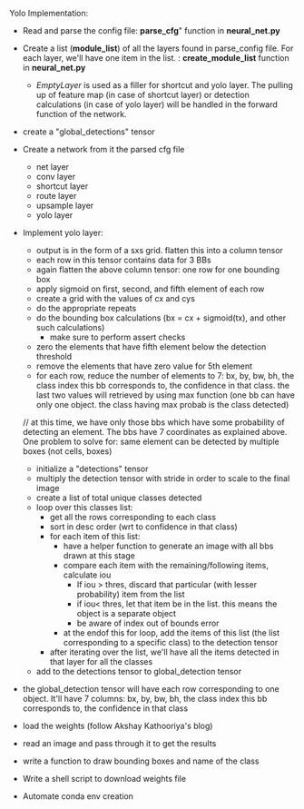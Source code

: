 Yolo Implementation:

- Read and parse the config file: **parse_cfg**" function in **neural_net.py**
- Create a list (**module_list**) of all the layers found in parse_config file. For each layer, we'll have one item in the list. : **create_module_list** function in **neural_net.py**
    - *EmptyLayer* is used as a filler for shortcut and yolo layer. The pulling up of feature map (in case of shortcut layer) or detection calculations (in case of yolo layer) will be handled in the forward function of the network.
- create a "global_detections" tensor
- Create a network from it the parsed cfg file
    - net layer
    - conv layer
    - shortcut layer
    - route layer
    - upsample layer
    - yolo layer
- Implement yolo layer:
    - output is in the form of a sxs grid. flatten this into a column tensor
    - each row in this tensor contains data for 3 BBs
    - again flatten the above column tensor: one row for one bounding box
    - apply sigmoid on first, second, and fifth element of each row
    - create a grid with the values of cx and cys
    - do the appropriate repeats 
    - do the bounding box calculations (bx = cx + sigmoid(tx), and other such calculations)
        - make sure to perform assert checks
    - zero the elements that have fifth element below the detection threshold
    - remove the elements that have zero value for 5th element
    - for each row, reduce the number of elements to 7: bx, by, bw, bh, the class index this bb corresponds to, the confidence in that class. the last two values will retrieved by using max function (one bb can have only one object. the class having max probab is the class detected)

    // at this time, we have only those bbs which have some probability of detecting an element. The bbs have 7 coordinates as explained above. One problem to solve for: same element can be detected by multiple boxes (not cells, boxes)
    - initialize a "detections" tensor
    - multiply the detection tensor with stride in order to scale to the final image
    - create a list of total unique classes detected
    - loop over this classes list:
        - get all the rows corresponding to each class
        - sort in desc order (wrt to confidence in that class)
        - for each item of this list:
            - have a helper function to generate an image with all bbs drawn at this stage
            - compare each item with the remaining/following items, calculate iou 
                - If iou > thres, discard that particular (with lesser probability) item from the list
                - if iou< thres, let that item be in the list. this means the object is a separate object
                - be aware of index out of bounds error
            - at the endof this for loop, add the items of this list (the list corresponding to a specific class) to the detection tensor
        - after iterating over the list, we'll have all the items detected in that layer for all the classes
    - add to the detections tensor to global_detection tensor
- the global_detection tensor will have each row corresponding to one object. It'll have 7 columns: bx, by, bw, bh, the class index this bb corresponds to, the confidence in that class

- load the weights (follow Akshay Kathooriya's blog)
- read an image and pass through it to get the results
- write a function to draw bounding boxes and name of the class

- Write a shell script to download weights file
- Automate conda env creation